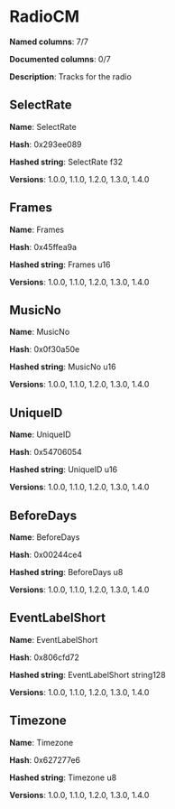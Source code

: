 # RadioCM
**Named columns**: 7/7

**Documented columns**: 0/7

**Description**: Tracks for the radio
## SelectRate

**Name**: SelectRate

**Hash**: 0x293ee089

**Hashed string**: SelectRate f32

**Versions**: 1.0.0, 1.1.0, 1.2.0, 1.3.0, 1.4.0

## Frames

**Name**: Frames

**Hash**: 0x45ffea9a

**Hashed string**: Frames u16

**Versions**: 1.0.0, 1.1.0, 1.2.0, 1.3.0, 1.4.0

## MusicNo

**Name**: MusicNo

**Hash**: 0x0f30a50e

**Hashed string**: MusicNo u16

**Versions**: 1.0.0, 1.1.0, 1.2.0, 1.3.0, 1.4.0

## UniqueID

**Name**: UniqueID

**Hash**: 0x54706054

**Hashed string**: UniqueID u16

**Versions**: 1.0.0, 1.1.0, 1.2.0, 1.3.0, 1.4.0

## BeforeDays

**Name**: BeforeDays

**Hash**: 0x00244ce4

**Hashed string**: BeforeDays u8

**Versions**: 1.0.0, 1.1.0, 1.2.0, 1.3.0, 1.4.0

## EventLabelShort

**Name**: EventLabelShort

**Hash**: 0x806cfd72

**Hashed string**: EventLabelShort string128

**Versions**: 1.0.0, 1.1.0, 1.2.0, 1.3.0, 1.4.0

## Timezone

**Name**: Timezone

**Hash**: 0x627277e6

**Hashed string**: Timezone u8

**Versions**: 1.0.0, 1.1.0, 1.2.0, 1.3.0, 1.4.0


